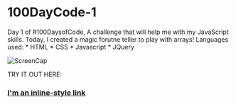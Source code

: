 # 100DayCode-1
Day 1 of #100DaysofCode, A challenge that will help me with my JavaScript skills.
Today, I created a magic forutne teller to play with arrays!
Languages used:
	* HTML
	* CSS
	* Javascript
	* JQuery

![ScreenCap](https://media.giphy.com/media/3h1i7ueimjAhVxI8T0/giphy.gif)

TRY IT OUT HERE:
### [I'm an inline-style link](https://codepen.io/Rachel--Greene/pen/Paeraa) 
